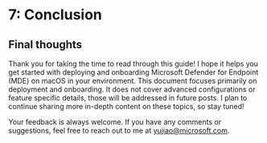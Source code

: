# 7: Conclusion

## Final thoughts

Thank you for taking the time to read through this guide! I hope it helps you get started with deploying and onboarding Microsoft Defender for Endpoint (MDE) on macOS in your environment.
This document focuses primarily on deployment and onboarding. It does not cover advanced configurations or feature specific details, those will be addressed in future posts. 
I plan to continue sharing more in-depth content on these topics, so stay tuned!  


Your feedback is always welcome. If you have any comments or suggestions, feel free to reach out to me at yujiao@microsoft.com.
